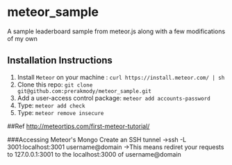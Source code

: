 # meteor_sample
A sample leaderboard sample from meteor.js along with a few modifications of my own

## Installation Instructions
1. Install `Meteor` on your machine : `curl https://install.meteor.com/ | sh`
2. Clone this repo: `git clone git@github.com:prerakmody/meteor_sample.git`
3. Add a user-access control package: `meteor add accounts-password`
4. Type: `meteor add check`
5. Type: `meteor remove insecure`

##Ref
http://meteortips.com/first-meteor-tutorial/

###Accessing Meteor's Mongo
Create an SSH tunnel
->ssh -L 3001:localhost:3001 username@domain
->This means rediret your requests to 127.0.0.1:3001 to the localhost:3000 of username@domain
